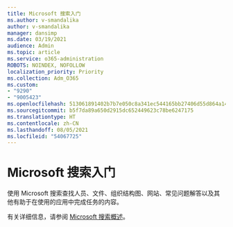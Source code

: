 ```yaml
---
title: Microsoft 搜索入门
ms.author: v-smandalika
author: v-smandalika
manager: dansimp
ms.date: 03/19/2021
audience: Admin
ms.topic: article
ms.service: o365-administration
ROBOTS: NOINDEX, NOFOLLOW
localization_priority: Priority
ms.collection: Adm_O365
ms.custom:
- "9290"
- "9005423"
ms.openlocfilehash: 513061891402b7b7e050c8a341ec544165bb27406d55d864a14641cd1f1e63c7
ms.sourcegitcommit: b5f7da89a650d2915dc652449623c78be6247175
ms.translationtype: HT
ms.contentlocale: zh-CN
ms.lasthandoff: 08/05/2021
ms.locfileid: "54067725"
---
```

# <a name="get-started-with-microsoft-search"></a>Microsoft 搜索入门

使用 Microsoft 搜索查找人员、文件、组织结构图、网站、常见问题解答以及其他有助于在使用的应用中完成任务的内容。

有关详细信息，请参阅 [Microsoft 搜索概述](https://docs.microsoft.com/microsoftsearch/overview-microsoft-search)。